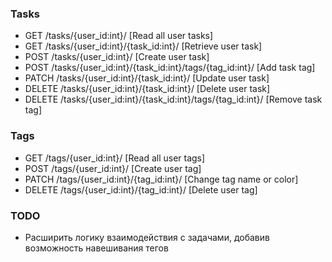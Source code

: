 ### Tasks

* GET /tasks/{user_id:int}/ [Read all user tasks]
* GET /tasks/{user_id:int}/{task_id:int}/ [Retrieve user task]
* POST /tasks/{user_id:int}/ [Create user task]
* POST /tasks/{user_id:int}/{task_id:int}/tags/{tag_id:int}/ [Add task tag]
* PATCH /tasks/{user_id:int}/{task_id:int}/ [Update user task]
* DELETE /tasks/{user_id:int}/{task_id:int}/ [Delete user task]
* DELETE /tasks/{user_id:int}/{task_id:int}/tags/{tag_id:int}/ [Remove task tag]

### Tags

* GET /tags/{user_id:int}/ [Read all user tags]
* POST /tags/{user_id:int}/ [Create user tag]
* PATCH /tags/{user_id:int}/{tag_id:int}/ [Change tag name or color]
* DELETE /tags/{user_id:int}/{tag_id:int}/ [Delete user tag]

### TODO

* Расширить логику взаимодействия с задачами, добавив возможность навешивания тегов
